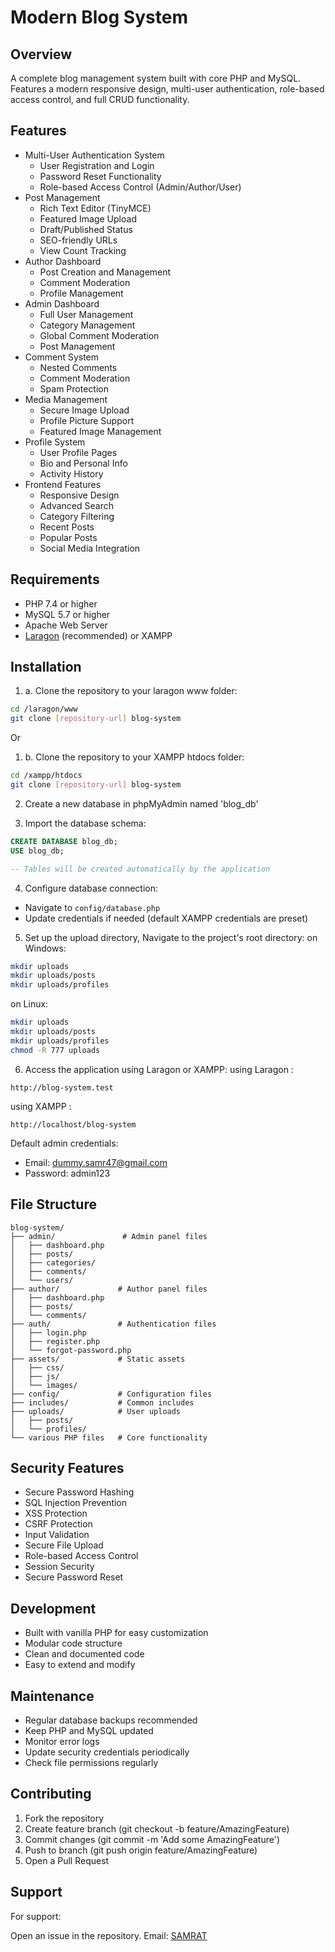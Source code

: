 # Modern Blog System

## Overview
A complete blog management system built with core PHP and MySQL. Features a modern responsive design, multi-user authentication, role-based access control, and full CRUD functionality.

## Features
- Multi-User Authentication System
  - User Registration and Login
  - Password Reset Functionality
  - Role-based Access Control (Admin/Author/User)
- Post Management
  - Rich Text Editor (TinyMCE)
  - Featured Image Upload
  - Draft/Published Status
  - SEO-friendly URLs
  - View Count Tracking
- Author Dashboard
  - Post Creation and Management
  - Comment Moderation
  - Profile Management
- Admin Dashboard
  - Full User Management
  - Category Management
  - Global Comment Moderation
  - Post Management
- Comment System
  - Nested Comments
  - Comment Moderation
  - Spam Protection
- Media Management
  - Secure Image Upload
  - Profile Picture Support
  - Featured Image Management
- Profile System
  - User Profile Pages
  - Bio and Personal Info
  - Activity History
- Frontend Features
  - Responsive Design
  - Advanced Search
  - Category Filtering
  - Recent Posts
  - Popular Posts
  - Social Media Integration

## Requirements
- PHP 7.4 or higher
- MySQL 5.7 or higher
- Apache Web Server
- [Laragon](https://laragon.org/download/) (recommended) or XAMPP

## Installation
1. a. Clone the repository to your laragon www folder:
```bash
cd /laragon/www
git clone [repository-url] blog-system
``` 
Or

1. b. Clone the repository to your XAMPP htdocs folder:
```bash
cd /xampp/htdocs
git clone [repository-url] blog-system
```

2. Create a new database in phpMyAdmin named 'blog_db'

3. Import the database schema:
```sql
CREATE DATABASE blog_db;
USE blog_db;

-- Tables will be created automatically by the application
```

4. Configure database connection:
- Navigate to `config/database.php`
- Update credentials if needed (default XAMPP credentials are preset)

5. Set up the upload directory, Navigate to the project's root directory:
on Windows:
```bash
mkdir uploads
mkdir uploads/posts
mkdir uploads/profiles
```

on Linux:
```bash
mkdir uploads
mkdir uploads/posts
mkdir uploads/profiles
chmod -R 777 uploads
```
6. Access the application using Laragon or XAMPP:
using Laragon :
```
http://blog-system.test
```

using XAMPP :
```
http://localhost/blog-system
```

Default admin credentials:
- Email: dummy.samr47@gmail.com
- Password: admin123

## File Structure
```
blog-system/
├── admin/               # Admin panel files
│   ├── dashboard.php
│   ├── posts/
│   ├── categories/
│   ├── comments/
│   └── users/
├── author/             # Author panel files
│   ├── dashboard.php
│   ├── posts/
│   └── comments/
├── auth/               # Authentication files
│   ├── login.php
│   ├── register.php
│   └── forgot-password.php
├── assets/             # Static assets
│   ├── css/
│   ├── js/
│   └── images/
├── config/             # Configuration files
├── includes/           # Common includes
├── uploads/            # User uploads
│   ├── posts/
│   └── profiles/
└── various PHP files   # Core functionality

```

## Security Features
- Secure Password Hashing
- SQL Injection Prevention
- XSS Protection
- CSRF Protection
- Input Validation
- Secure File Upload
- Role-based Access Control
- Session Security
- Secure Password Reset

## Development
- Built with vanilla PHP for easy customization
- Modular code structure
- Clean and documented code
- Easy to extend and modify

## Maintenance
- Regular database backups recommended
- Keep PHP and MySQL updated
- Monitor error logs
- Update security credentials periodically
- Check file permissions regularly

## Contributing
1. Fork the repository
2. Create feature branch (git checkout -b feature/AmazingFeature)
3. Commit changes (git commit -m 'Add some AmazingFeature')
4. Push to branch (git push origin feature/AmazingFeature)
5. Open a Pull Request


## Support
For support:

Open an issue in the repository.
Email: [SAMRAT](mailto:info@subedi-samrat.com.np)
